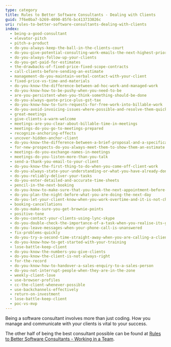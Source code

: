 ```yaml
---
type: category
title: Rules to Better Software Consultants - Dealing with Clients
guid: 7f6e0ba7-b269-4090-85f6-bc413733026c
uri: rules-to-better-software-consultants-dealing-with-clients
index:
  - being-a-good-consultant
  - elevator-pitch
  - pitch-a-product
  - do-you-always-keep-the-ball-in-the-clients-court
  - do-you-give-potential-consulting-work-emails-the-next-highest-priority-after-existing-clients
  - do-you-always-follow-up-your-clients
  - do-you-get-paid-for-estimates
  - the-drawbacks-of-fixed-price-fixed-scope-contracts
  - call-clients-before-sending-an-estimate
  - management-do-you-maintain-verbal-contact-with-your-client
  - fixed-price-vs-time-and-materials
  - do-you-know-the-difference-between-ad-hoc-work-and-managed-work
  - do-you-know-how-to-be-pushy-when-you-need-to-be
  - are-you-persistent-when-you-think-something-should-be-done
  - do-you-always-quote-price-plus-gst-tax
  - do-you-know-how-to-turn-requests-for-free-work-into-billable-work
  - do-you-avoid-invoicing-issues-where-possible-and-resolve-them-quickly-when-they-come-up
  - great-meetings
  - give-clients-a-warm-welcome
  - meetings-are-you-clear-about-billable-time-in-meetings
  - meetings-do-you-go-to-meetings-prepared
  - recognize-anchoring-effects
  - uncover-hidden-anchor-client
  - do-you-know-the-difference-between-a-brief-proposal-and-a-specification-review
  - for-new-prospects-do-you-always-meet-them-to-show-them-an-estimate
  - meetings-do-you-exchange-names-in-meetings
  - meetings-do-you-listen-more-than-you-talk
  - send-a-thank-you-email-to-your-client
  - do-you-know-the-first-thing-to-do-when-you-come-off-client-work
  - do-you-always-state-your-understanding-or-what-you-have-already-done-to-investigate-a-problem
  - do-you-reliably-deliver-your-tasks
  - do-you-enter-detailed-and-accurate-time-sheets
  - pencil-in-the-next-booking
  - do-you-know-to-make-sure-that-you-book-the-next-appointment-before-you-leave-the-client
  - do-you-plan-the-night-before-what-you-are-doing-the-next-day
  - do-you-let-your-client-know-when-you-work-overtime-and-it-is-not-charged
  - booking-cancellations
  - do-you-make-sure-you-get-brownie-points
  - positive-tone
  - do-you-contact-your-clients-using-lync-skype
  - do-you-double-check-the-importance-of-a-task-when-you-realise-its-going-to-take-more-than-2-hours
  - do-you-leave-messages-when-your-phone-call-is-unanswered
  - fix-problems-quickly
  - do-you-try-a-second-time-straight-away-when-you-are-calling-a-client
  - do-you-know-how-to-get-started-with-your-training
  - lose-battle-keep-client
  - do-you-know-the-numbers-you-give-clients
  - do-you-know-the-client-is-not-always-right
  - for-the-record
  - do-you-know-how-to-handover-a-sales-enquiry-to-a-sales-person
  - do-you-not-interrupt-people-when-they-are-in-the-zone
  - weekly-client-love
  - use-browser-profiles
  - cc-the-client-whenever-possible
  - use-backchannels-effectively
  - return-on-investment
  - lose-battle-keep-client
  - poc-vs-mvp
---
```


Being a software consultant involves more than just coding. How you manage and communicate with your clients is vital to your success.

The other half of being the best consultant possible can be found at [Rules to Better Software Consultants - Working in a Team](/rules-to-better-software-consultants-working-in-a-team).
